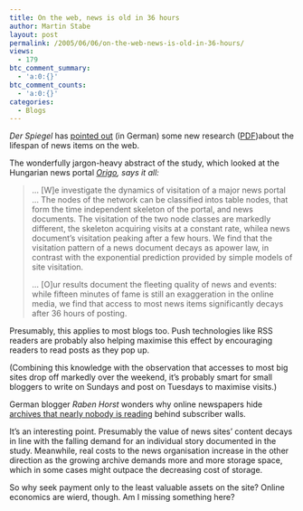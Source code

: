 ```yaml
---
title: On the web, news is old in 36 hours
author: Martin Stabe
layout: post
permalink: /2005/06/06/on-the-web-news-is-old-in-36-hours/
views:
  - 179
btc_comment_summary:
  - 'a:0:{}'
btc_comment_counts:
  - 'a:0:{}'
categories:
  - Blogs
---
```

*Der Spiegel* has [pointed out][1] (in German) some new research ([PDF][2])about the lifespan of news items on the web. 

The wonderfully jargon-heavy abstract of the study, which looked at the Hungarian news portal *[Origo][3], says it all:*

> &#8230; [W]e investigate the dynamics of visitation of a major news portal &#8230; The nodes of the network can be classified intos table nodes, that form the time independent skeleton of the portal, and news documents. The visitation of the two node classes are markedly different, the skeleton acquiring visits at a constant rate, whilea news document&rsquo;s visitation peaking after a few hours. We find that the visitation pattern of a news document decays as apower law, in contrast with the exponential prediction provided by simple models of site visitation.
> 
> &#8230; [O]ur results document the fleeting quality of news and events: while fifteen minutes of fame is still an exaggeration in the online media, we find that access to most news items significantly decays after 36 hours of posting.

Presumably, this applies to most blogs too. Push technologies like RSS readers are probably also helping maximise this effect by encouraging readers to read posts as they pop up.

(Combining this knowledge with the observation that accesses to most big sites drop off markedly over the weekend, it&rsquo;s probably smart for small bloggers to write on Sundays and post on Tuesdays to maximise visits.)

German blogger *Raben Horst* wonders why online newspapers hide [archives that nearly nobody is reading][4] behind subscriber walls.

It&rsquo;s an interesting point. Presumably the value of news sites&rsquo; content decays in line with the falling demand for an individual story documented in the study. Meanwhile, real costs to the news organisation increase in the other direction as the growing archive demands more and more storage space, which in some cases might outpace the decreasing cost of storage.

So why seek payment only to the least valuable assets on the site? Online economics are wierd, though. Am I missing something here?

 [1]: http://www.spiegel.de/netzwelt/netzkultur/0,1518,358249,00.html
 [2]: http://xxx.arxiv.org/PS_cache/physics/pdf/0505/0505087.pdf
 [3]: http://www.origo.hu
 [4]: http://rabenhorst.blogweb.de/archives/206-Der-Friedhof-der-Nachrichten.html